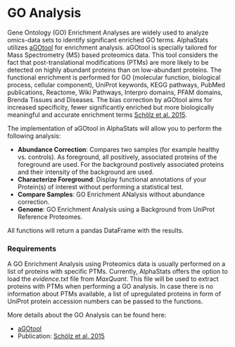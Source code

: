 #  GO Analysis

Gene Ontology (GO) Enrichment Analyses are widely used to analyze omics-data sets to identify significant enriched GO terms. AlphaStats utilizes [aGOtool](https://agotool.org/) for enrichment analysis. aGOtool is specially tailored for Mass Spectrometry (MS) based proteomics data. This tool considers the fact that post-translational modifications (PTMs) are more likely to be detected on highly abundant proteins than on low-abundant proteins. The functional enrichment is performed for GO (molecular function, biological process, cellular component), UniProt keywords, KEGG pathways, PubMed publications, Reactome, Wiki Pathways, Interpro domains, PFAM domains, Brenda Tissues and Diseases.
The bias correction by aGOtool aims for increased specificity, fewer significantly enriched but more biologically meaningful and accurate enrichment terms [Schölz et al. 2015](https://doi.org/10.1038/nmeth.3621).


The implementation of aGOtool in AlphaStats will allow you to perform the following analysis:
- **Abundance Correction**: Compares two samples (for example healthy vs. controls). As foreground, all positively, associated proteins of the foreground are used. For the background postively associated proteins and their intensity of the background are used.
- **Characterize Foreground**: Display functional annotations of your Protein(s) of interest without performing a statistical test.
- **Compare Samples**: GO Enrichment ANalysis without abundance correction.
- **Genome**: GO Enrichment Analysis using a Background from UniProt Reference Proteomes.

All functions will return a pandas DataFrame with the results.

### Requirements

A GO Enrichment Analysis using Proteomics data is usually performed on a list of proteins with specific PTMs. Currently, AlphaStats offers the option to load the *evidence.txt* file from *MaxQuant*. This file will be used to extract proteins with PTMs when performing a GO analysis.
In case there is no information about PTMs available, a list of upregulated proteins in form of UniProt protein accession numbers can be passed to the functions.

More details about the GO Analysis can be found here:
 - [aGOtool](https://agotool.org/)
 - Publication: [Schölz et al. 2015](https://doi.org/10.1038/nmeth.3621)
